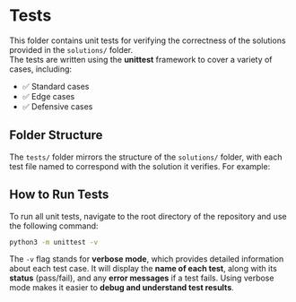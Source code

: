 # **Tests**

This folder contains unit tests for verifying the correctness of the solutions
provided in the `solutions/` folder.  
The tests are written using the **unittest** framework to cover a variety
of cases, including:

- ✅ Standard cases  
- ✅ Edge cases  
- ✅ Defensive cases  

## **Folder Structure**

The `tests/` folder mirrors the structure of the `solutions/` folder, with each
test file named to correspond with the solution it verifies. For example:

## **How to Run Tests**

To run all unit tests, navigate to the root directory of the repository and use
the following command:

```bash
python3 -m unittest -v
```

The `-v` flag stands for **verbose mode**, which provides detailed information
about each test case. It will display the **name of each test**, along with its
**status** (pass/fail), and any **error messages** if a test fails.
Using verbose   mode makes it easier to **debug and understand test results**.
